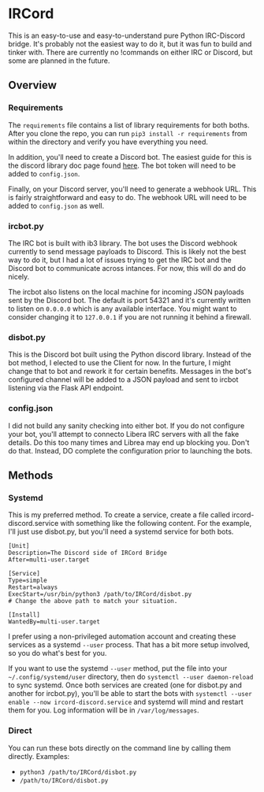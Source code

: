 # IRCord
This is an easy-to-use and easy-to-understand pure Python IRC-Discord bridge. It's probably not the easiest way to do it, but it was fun to build and tinker with. There are currently no !commands on either IRC or Discord, but some are planned in the future.

## Overview
### Requirements
The `requirements` file contains a list of library requirements for both boths. After you clone the repo, you can run `pip3 install -r requirements` from within the directory and verify you have everything you need.

In addition, you'll need to create a Discord bot. The easiest guide for this is the discord library doc page found [here](https://discordpy.readthedocs.io/en/stable/discord.html). The bot token will need to be added to `config.json`.

Finally, on your Discord server, you'll need to generate a webhook URL. This is fairly straightforward and easy to do. The webhook URL will need to be added to `config.json` as well.

### ircbot.py
The IRC bot is built with ib3 library. The bot uses the Discord webhook currently to send message payloads to Discord. This is likely not the best way to do it, but I had a lot of issues trying to get the IRC bot and the Discord bot to communicate across intances. For now, this will do and do nicely.

The ircbot also listens on the local machine for incoming JSON payloads sent by the Discord bot. The default is port 54321 and it's currently written to listen on `0.0.0.0` which is any available interface. You might want to consider changing it to `127.0.0.1` if you are not running it behind a firewall.

### disbot.py
This is the Discord bot built using the Python discord library. Instead of the bot method, I elected to use the Client for now. In the furture, I might change that to bot and rework it for certain benefits. Messages in the bot's configured channel will be added to a JSON payload and sent to ircbot listening via the Flask API endpoint.

### config.json
I did not build any sanity checking into either bot. If you do not configure your bot, you'll attempt to connecto Libera IRC servers with all the fake details. Do this too many times and Librea may end up blocking you. Don't do that. Instead, DO complete the configuration prior to launching the bots.

## Methods
### Systemd
This is my preferred method. To create a service, create a file called ircord-discord.service with something like the following content. For the example, I'll just use disbot.py, but you'll need a systemd service for both bots.
```
[Unit]
Description=The Discord side of IRCord Bridge
After=multi-user.target

[Service]
Type=simple
Restart=always
ExecStart=/usr/bin/python3 /path/to/IRCord/disbot.py
# Change the above path to match your situation.

[Install]
WantedBy=multi-user.target
```

I prefer using a non-privileged automation account and creating these services as a systemd `--user` process. That has a bit more setup involved, so you do what's best for you.

If you want to use the systemd `--user` method, put the file into your `~/.config/systemd/user` directory, then do `systemctl --user daemon-reload` to sync systemd. Once both services are created (one for disbot.py and another for ircbot.py), you'll be able to start the bots with `systemctl --user enable --now ircord-discord.service` and systemd will mind and restart them for you. Log information will be in `/var/log/messages`.

### Direct
You can run these bots directly on the command line by calling them directly. Examples:  
- `python3 /path/to/IRCord/disbot.py`  
- `/path/to/IRCord/disbot.py`

